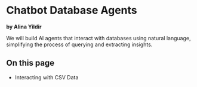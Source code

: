 <h1>Chatbot Database Agents</h1>
<p><strong>by Alina Yildir</strong></p>
<p>We will build AI agents that interact with databases using natural language, simplifying the process of querying and extracting insights.</p>
<h2>On this page</h2>
<ul>
  <li>Interacting with CSV Data</li>
</ul>
